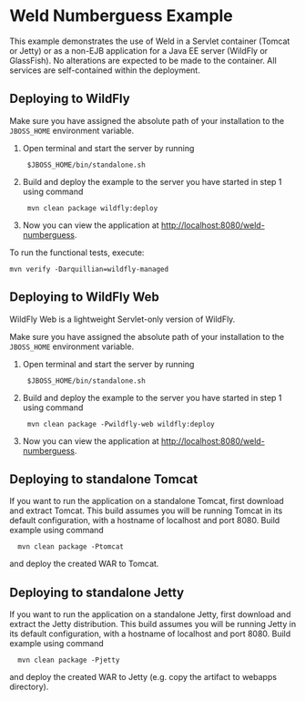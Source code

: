 Weld Numberguess Example
========================

This example demonstrates the use of Weld in a Servlet container (Tomcat or
Jetty) or as a non-EJB application for a Java EE server (WildFly or GlassFish). No alterations are expected
to be made to the container. All services are self-contained within the
deployment.

Deploying to WildFly
--------------------

Make sure you have assigned the absolute path of your installation to the
`JBOSS_HOME` environment variable.

1. Open terminal and start the server by running

        $JBOSS_HOME/bin/standalone.sh

2. Build and deploy the example to the server you have started in step 1 using command

        mvn clean package wildfly:deploy

3. Now you can view the application at <http://localhost:8080/weld-numberguess>.


To run the functional tests, execute:

    mvn verify -Darquillian=wildfly-managed

Deploying to WildFly Web
------------------------

WildFly Web is a lightweight Servlet-only version of WildFly.

Make sure you have assigned the absolute path of your installation to the
`JBOSS_HOME` environment variable.

1. Open terminal and start the server by running

        $JBOSS_HOME/bin/standalone.sh

2. Build and deploy the example to the server you have started in step 1 using command

        mvn clean package -Pwildfly-web wildfly:deploy

3. Now you can view the application at <http://localhost:8080/weld-numberguess>.

Deploying to standalone Tomcat
--------------------------------

If you want to run the application on a standalone Tomcat, first download and
extract Tomcat. This build assumes you will be running Tomcat in its default
configuration, with a hostname of localhost and port 8080. Build example using
command

      mvn clean package -Ptomcat

and deploy the created WAR to Tomcat.

Deploying to standalone Jetty
-----------------------------

If you want to run the application on a standalone Jetty, first download and
extract the Jetty distribution. This build assumes you will be running Jetty in its default
configuration, with a hostname of localhost and port 8080. Build example using
command

      mvn clean package -Pjetty

and deploy the created WAR to Jetty (e.g. copy the artifact to webapps directory).

